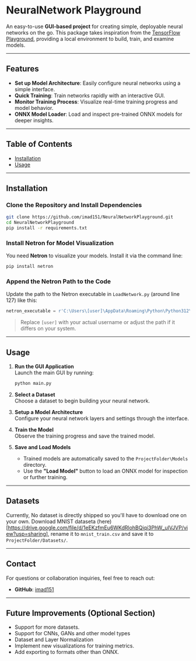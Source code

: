 # **NeuralNetwork Playground**

An easy-to-use **GUI-based project** for creating simple, deployable neural networks on the go. This package takes inspiration from the [TensorFlow Playground](https://playground.tensorflow.org/), providing a local environment to build, train, and examine models.

---

## **Features**
- **Set up Model Architecture**: Easily configure neural networks using a simple interface.
- **Quick Training**: Train networks rapidly with an interactive GUI.
- **Monitor Training Process**: Visualize real-time training progress and model behavior.
- **ONNX Model Loader**: Load and inspect pre-trained ONNX models for deeper insights.

---

## **Table of Contents**
- [Installation](#installation)
- [Usage](#usage)

---

## **Installation**
### **Clone the Repository and Install Dependencies**
```bash
git clone https://github.com/imad151/NeuralNetworkPlayground.git
cd NeuralNetworkPlayground
pip install -r requirements.txt
```

### **Install Netron for Model Visualization**
You need **Netron** to visualize your models. Install it via the command line:
```bash
pip install netron
```

### **Append the Netron Path to the Code**
Update the path to the Netron executable in `LoadNetwork.py` (around line 127) like this:
```python
netron_executable = r'C:\Users\[user]\AppData\Roaming\Python\Python312\Scripts\netron.exe'
```
> Replace `[user]` with your actual username or adjust the path if it differs on your system.

---

## **Usage**
1. **Run the GUI Application**  
   Launch the main GUI by running:
   ```bash
   python main.py
   ```

2. **Select a Dataset**  
   Choose a dataset to begin building your neural network.

3. **Setup a Model Architecture**  
   Configure your neural network layers and settings through the interface.

4. **Train the Model**  
   Observe the training progress and save the trained model.

5. **Save and Load Models**  
   - Trained models are automatically saved to the `ProjectFolder\Models` directory.
   - Use the **"Load Model"** button to load an ONNX model for inspection or further training.


---

## **Datasets**
Currently, No dataset is directly shipped so you'll have to download one on your own. Download MNIST dataseta (here)[https://drive.google.com/file/d/1eEKzfmEu6WKdRlohBQiqi3PhW_uIVJVP/view?usp=sharing], rename it to `mnist_train.csv` and save it to `ProjectFolder/Datasets/`.

---

## **Contact**
For questions or collaboration inquiries, feel free to reach out:  
- **GitHub**: [imad151](https://github.com/imad151)

---

## **Future Improvements (Optional Section)**
- Support for more datasets.
- Support for CNNs, GANs and other model types
- Dataset and Layer Normalization
- Implement new visualizations for training metrics.
- Add exporting to formats other than ONNX.
